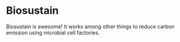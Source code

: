 # Biosustain

Biosustain is awesome! It works among other things to reduce carbon emission using 
microbial cell factories.
